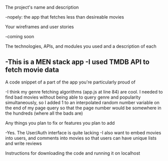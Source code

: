 The project's name and description

-nopely: the app that fetches less than desireable movies

Your wireframes and user stories

-coming soon

The technologies, APIs, and modules you used and a description of each

-This is a MEN stack app
-I used TMDB API to fetch movie data
-

A code snippet of a part of the app you're particularly proud of

-I think my genre fetching algorithms (app.js at line 84) are cool. I needed to find bad movies without being able to query genre and popularity simultaneously, so I added 1 to an interpolated random number variable on the end of my page query so that the page number would be somewhere in the hundreds (where all the bads are)

Any things you plan to fix or features you plan to add

-Yes. The User/Auth interface is quite lacking
-I also want to embed movies into users, and comments into movies so that users can have unique lists and write reviews

Instructions for downloading the code and running it on localhost

